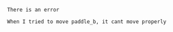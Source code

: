 ```There is an error```

```Please open pong.py file and fix the error
When I tried to move paddle_b, it cant move properly
